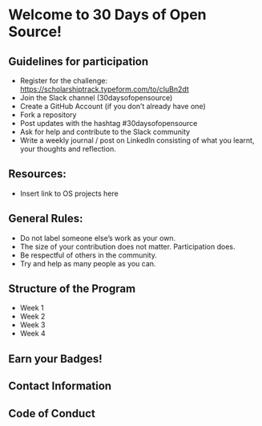 # Welcome to 30 Days of Open Source!

## Guidelines for participation

- Register for the challenge: https://scholarshiptrack.typeform.com/to/cIuBn2dt
- Join the Slack channel (30daysofopensource)
- Create a GitHub Account (if you don’t already have one)
- Fork a repository
- Post updates with the hashtag #30daysofopensource
- Ask for help and contribute to the Slack community
- Write a weekly journal / post on LinkedIn consisting of what you learnt, your thoughts and reflection.

## Resources:
- Insert link to OS projects here

## General Rules:
- Do not label someone else’s work as your own.
- The size of your contribution does not matter. Participation does.
- Be respectful of others in the community.
- Try and help as many people as you can.

## Structure of the Program
- Week 1
- Week 2
- Week 3
- Week 4

## Earn your Badges!

## Contact Information

## Code of Conduct
